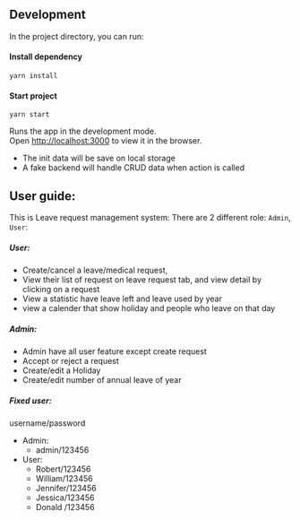 
## Development 
In the project directory, you can run:
#### Install dependency 
`yarn install`
#### Start project
`yarn start`

Runs the app in the development mode.<br />
Open [http://localhost:3000](http://localhost:3000) to view it in the browser.

- The init data will be save on local storage
- A fake backend will handle CRUD data when action is called

## User guide:
This is Leave request management system:
There are 2 different role: `Admin`, `User`:

##### User:

- Create/cancel a leave/medical request,
- View their list of request on leave request tab, and view detail by clicking on a request
- View a statistic have leave left and leave used by year
- view a calender that show holiday and people who leave on that day

##### Admin:

- Admin have all user feature except create request
- Accept or reject a request
- Create/edit a Holiday
- Create/edit number of annual leave of year

##### Fixed user:
username/password
- Admin: 
    - admin/123456
- User: 
    - Robert/123456
    - William/123456
    - Jennifer/123456
    - Jessica/123456
    - Donald /123456
